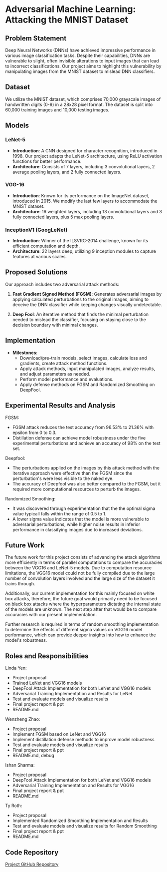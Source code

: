 # Adversarial Machine Learning: Attacking the MNIST Dataset


## Problem Statement

Deep Neural Networks (DNNs) have achieved impressive performance in various image classification tasks. Despite their capabilities, DNNs are vulnerable to slight, often invisible alterations to input images that can lead to incorrect classifications. Our project aims to highlight this vulnerability by manipulating images from the MNIST dataset to mislead DNN classifiers.

## Dataset

We utilize the MNIST dataset, which comprises 70,000 grayscale images of handwritten digits (0-9) in a 28x28 pixel format. The dataset is split into 60,000 training images and 10,000 testing images.

## Models

### LeNet-5

- **Introduction**: A CNN designed for character recognition, introduced in 1998. Our project adapts the LeNet-5 architecture, using ReLU activation functions for better performance.
- **Architecture**: Consists of 7 layers, including 3 convolutional layers, 2 average pooling layers, and 2 fully connected layers.

### VGG-16

- **Introduction**: Known for its performance on the ImageNet dataset, introduced in 2015. We modify the last few layers to accommodate the MNIST dataset.
- **Architecture**: 16 weighted layers, including 13 convolutional layers and 3 fully connected layers, plus 5 max pooling layers.

### InceptionV1 (GoogLeNet)

- **Introduction**: Winner of the ILSVRC-2014 challenge, known for its efficient computation and depth.
- **Architecture**: 22 layers deep, utilizing 9 inception modules to capture features at various scales.

## Proposed Solutions

Our approach includes two adversarial attack methods:

1. **Fast Gradient Signed Method (FGSM)**: Generates adversarial images by applying calculated perturbations to the original images, aiming to deceive the DNN classifier while keeping changes visually undetectable.

2. **Deep Fool**: An iterative method that finds the minimal perturbation needed to mislead the classifier, focusing on staying close to the decision boundary with minimal changes.

## Implementation

- **Milestones**:
  - Download/pre-train models, select images, calculate loss and gradients, create attack method functions.
  - Apply attack methods, input manipulated images, analyze results, and adjust parameters as needed.
  - Perform model performance and evaluations.
  - Apply defense methods on FGSM and Randomized Smoothing on DeepFool.

## Experimental Results and Analysis

FGSM: 
- FGSM attack reduces the test accuracy from 96.53% to 21.36% with epsilon from 0 to 0.3.
- Distillation defense can achieve model robustness under the five experimental perturbations and achieve an accuracy of 98% on the test set.

Deepfool:
- The perturbations applied on the images by this attack method with the iterative approach were effective than the FGSM since the perturbation's were less visible to the naked eye.
- The accuracy of Deepfool was also better compared to the FGSM, but it required more computational resources to perturb the images.

Randomized Smoothing:
- It was discovered through experimentation that the the optimal sigma value typicall falls within the range of 0.5 to 1.
- A lower sigma value indicates that the model is more vulnerable to adversarial perturbations, while higher noise results in inferior performance in classifying images due to increased deviations.

## Future Work

The future work for this project consists of advancing the attack algorithms more efficiently in terms of parallel computations to compare the accuracies between the VGG16 and LeNet-5 models. Due to computation resource limitations, the VGG16 model could not be fully compiled due to the large number of convolution layers involved and the large size of the dataset it trains through.  

Additionally, our current implementation for this mainly focused on white box attacks, therefore, the future goal would primarily need to be focused on black box attacks where the hyperparameters dictating the internal state of the models are unknown. The next step after that would be to compare accuracies with our present implementation.

Further research is required in terms of random smoothing implementation to determine the effects of different sigma values on VGG16 model performance, which can provide deeper insights into how to enhance the model's robustness.


## Roles and Responsibilities

Linda Yen:
- Project proposal
- Trained LeNet and VGG16 models
- DeepFool Attack Implementation for both LeNet and VGG16 models
- Adversarial Training Implementation and Results for LeNet
- Test and evaluate models and visualize results
- Final project report & ppt
- README.md

Wenzheng Zhao: 
- Project proposal
- Implement FGSM based on LeNet and VGG16
- Implement distillation defense methods to improve model robustness
- Test and evaluate models and visualize results
- Final project report & ppt
- README.md, debug

Ishan Sharma:
- Project proposal
- DeepFool Attack Implementation for both LeNet and VGG16 models
- Adversarial Training Implementation and Results for VGG16
- Final project report & ppt
- README.md

Ty Roth:
- Project proposal
- Implemented Randomized Smoothing Implementation and Results
- Test and evaluate models and visualize results for Random Smoothing
- Final project report & ppt
- README.md

## Code Repository

[Project GitHub Repository](#)

